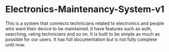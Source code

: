 # Electronics-Maintenancy-System-v1
This is a system that connects technicians related to electronics and people who want their device to be maintained. 
It have features such as auth, searching, rating technicians and so on. It is built to be simple as much as possible for our users. 
It has full documentation but is not fully complete until now.
